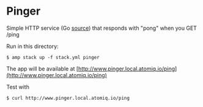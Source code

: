 Pinger
======

Simple HTTP service (Go [source](https://github.com/subfuzion/docker-pinger)) that responds with "pong" when you GET /ping

Run in this directory:

    $ amp stack up -f stack.yml pinger

The app will be available at [http://www.pinger.local.atomiq.io/ping](http://www.pinger.local.atomiq.io/ping)

Test with

    $ curl http://www.pinger.local.atomiq.io/ping
    

